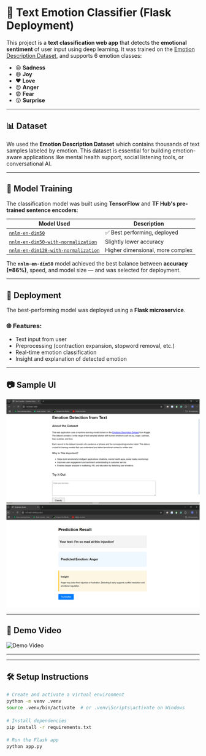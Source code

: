 # 🧠 Text Emotion Classifier (Flask Deployment)

This project is a **text classification web app** that detects the **emotional sentiment** of user input using deep learning. It was trained on the [Emotion Description Dataset](https://www.kaggle.com/datasets/radedaevi/emotions-description), and supports 6 emotion classes:

- 😢 **Sadness**
- 😄 **Joy**
- ❤️ **Love**
- 😠 **Anger**
- 😨 **Fear**
- 😲 **Surprise**

---

## 📊 Dataset

We used the **Emotion Description Dataset** which contains thousands of text samples labeled by emotion. This dataset is essential for building emotion-aware applications like mental health support, social listening tools, or conversational AI.

---

## 🧪 Model Training

The classification model was built using **TensorFlow** and **TF Hub's pre-trained sentence encoders**:

| Model Used                                                                 | Description                          |
|----------------------------------------------------------------------------|--------------------------------------|
| [`nnlm-en-dim50`](https://tfhub.dev/google/nnlm-en-dim50/2)               | ✅ Best performing, deployed         |
| [`nnlm-en-dim50-with-normalization`](https://tfhub.dev/google/nnlm-en-dim50-with-normalization/2) | Slightly lower accuracy             |
| [`nnlm-en-dim128-with-normalization`](https://tfhub.dev/google/nnlm-en-dim128-with-normalization/2) | Higher dimensional, more complex     |

The **`nnlm-en-dim50`** model achieved the best balance between **accuracy (≈86%)**, speed, and model size — and was selected for deployment.

---

## 🚀 Deployment

The best-performing model was deployed using a **Flask microservice**.

### 🌐 Features:
- Text input from user
- Preprocessing (contraction expansion, stopword removal, etc.)
- Real-time emotion classification
- Insight and explanation of detected emotion

---

## 📷 Sample UI

![UI Screenshot](static/homePage.PNG)
![UI Screenshot](static/resultPage.PNG)

---

## 🎥 Demo Video

![Demo Video]([https://drive.google.com/file/d/1ZyolDd7VnRd3JL7xP1fk1O0PjcOVSg4H/view?usp=drive_link](https://youtu.be/94NZjuqNnd8))

 

---


---

## 🛠️ Setup Instructions

```bash
# Create and activate a virtual environment
python -m venv .venv
source .venv/bin/activate  # or .venv\Scripts\activate on Windows

# Install dependencies
pip install -r requirements.txt

# Run the Flask app
python app.py
 
